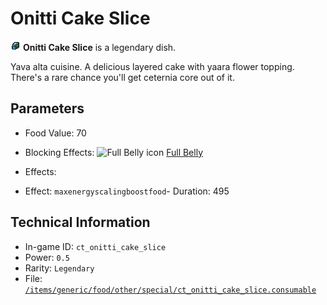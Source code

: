# Onitti Cake Slice

<img src="https://raw.githubusercontent.com/Ceterai/Enternia/main/items/generic/food/other/special/ct_onitti_cake_slice.png" alt="Onitti Cake Slice icon" loading="lazy" height=16px width="auto" /> **Onitti Cake Slice** is a legendary dish.

Yava alta cuisine. A delicious layered cake with yaara flower topping. There's a rare chance you'll get ceternia core out of it.

## Parameters

- Food Value: 70
- Blocking Effects: <img src="https://starbounder.org/mediawiki/images/6/60/Status_Well_Fed.png" alt="Full Belly icon" loading="lazy" height=16px width=16px /> [Full Belly](https://starbounder.org/Full_Belly)
- Effects: 

- Effect: `maxenergyscalingboostfood`- Duration: 495

## Technical Information

- In-game ID: `ct_onitti_cake_slice`
- Power: `0.5`
- Rarity: `Legendary`
- File: [`/items/generic/food/other/special/ct_onitti_cake_slice.consumable`](https://github.com/Ceterai/Enternia/blob/main/items/generic/food/other/special/ct_onitti_cake_slice.consumable)
